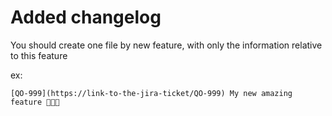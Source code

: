 # Added changelog

You should create one file by new feature, with only the information relative to this feature

ex:

```
[QO-999](https://link-to-the-jira-ticket/QO-999) My new amazing feature 👩🏻‍💻
```
